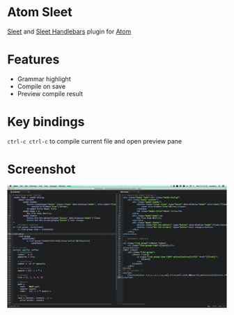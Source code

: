 # Atom Sleet

[Sleet](https://github.com/JacoKoo/sleetjs) and [Sleet Handlebars](https://github.com/JacoKoo/sleet-handlebars)
plugin for [Atom](https://atom.io)

# Features
- Grammar highlight
- Compile on save
- Preview compile result

# Key bindings

`ctrl-c ctrl-c` to compile current file and open preview pane

# Screenshot
![Screenshot](https://raw.githubusercontent.com/JacoKoo/atom-sleet/master/screenshot.jpg)
